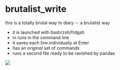 # brutalist_write

this is a totally brutal way to diary -- a brutalist way

* it is launched with bash/zsh/frdgsh
* in runs in the command line
* it saves each line individually at Enter
* has an *original* set of commands
* runs a second file ready to be ravished by pandas

![](https://i0.wp.com/www.theculturemap.com/wp-content/uploads/2018/02/brutalist-archtecture-london-hayward-gallery.jpg?resize=1036%2C712)
